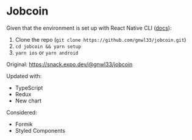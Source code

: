# Jobcoin

Given that the environment is set up with React Native CLI ([docs](https://reactnative.dev/docs/environment-setup)):
1. Clone the repo (`git clone https://github.com/gnwl33/jobcoin.git`)
2. `cd jobcoin && yarn setup`
3. `yarn ios` or `yarn android`

Original: https://snack.expo.dev/@gnwl33/jobcoin

Updated with:
- TypeScript
- Redux
- New chart

Considered:
- Formik
- Styled Components
